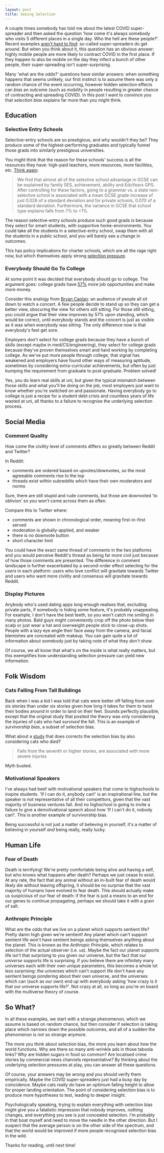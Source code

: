 ```yaml
---
layout: post
title: Seeing Selection
---
```


A couple times somebody has told me about the latest COVID super-spreader and then asked the question 'how come it's always somebody who visits 5 different places in a single day. Who the hell are these people?'. Recent examples [aren't hard to find](https://www.theage.com.au/national/victoria/primary-close-contacts-top-15-000-as-super-spreaders-spark-new-stadium-cases-20210719-p58b3h.html): so-called super-spreaders do get around. But when you think about it, this question has an obvious answer: highly mobile people are more likely to contract COVID in the first place. If they happen to also be mobile on the day they infect a bunch of other people, their super-spreading isn't super-surprising.

Many 'what are the odds?' questions have similar answers: when something happens that seems unlikely, our first instinct is to assume there was only a random chance of the event occurring, however hidden selection effects can _bias_ an outcome (such as mobility in people resulting in greater chance of contracting and spreading COVID). In this post I want to convince you that _selection bias_ explains far more than you might think.

## Education

### Selective Entry Schools

Selective-entry schools are so prestigious, and why wouldn't they be? They produce some of the highest-performing graduates and typically funnel those grads into similarly prestigious universities.

You might think that the reason for these schools' success is all the resources they have: high-paid teachers, more resources, more facilities, etc. [Think again](https://www.nature.com/articles/s41539-018-0019-8#Sec7):

> We find that almost all of the selective school advantage in GCSE can be explained by family SES, achievement, ability and EduYears GPS. After controlling for these factors, going to a grammar vs. a state non-selective school is associated with a mean GCSE grade increase of just 0.026 of a standard deviation and for private schools, 0.070 of a standard deviation. Furthermore, the variance in GCSE that school type explains falls from 7% to <1%.

The reason selective-entry schools produce such good grads is because they select for smart students, with supportive home-environments. You could take all the students in a selective-entry school, swap them with all the students in a public school, and you will barely see a change in outcomes.

This has policy implications for charter schools, which are all the rage right now, but which themselves apply strong [selection pressure](https://freddiedeboer.substack.com/p/why-selection-bias-is-the-most-powerful-force-in-education).

### Everybody Should Go To College

At some point it was decided that everybody should go to college. The argument goes: college grads have [57%](https://www.northeastern.edu/bachelors-completion/news/is-a-bachelors-degree-worth-it/) more job opportunities and make more money.

Consider this analogy from [Bryan Caplan](https://www.youtube.com/watch?v=i1hB_qdXrmI&ab_channel=AuthorEvents): an audience of people all sit down to watch a concert. A few people decide to stand up so they can get a better view, obscuring the view for others still sitting. For those still sitting, you could argue that their view improves by 57% upon standing, which would be correct, until everybody stands and the concert is just as visible as it was when everybody was sitting. The only difference now is that everybody's feet get sore.

Employers don't select for college grads because they have a bunch of skills (except maybe in med/CS/engineering), they select for college grads because they've proven themselves smart and hard working by completing college. As we've put more people through college, that signal has weakened and employers have found other ways of measuring aptitude, sometimes by considering extra-curricular achievements, but often by just bumping the requirement from graduate to post-graduate. Problem solved!

Yes, you do learn real skills at uni, but given the typical mismatch between those skills and what you'll be doing on the job, most employers just want to know whether you're switched on and passionate. Having everybody go to college is just a recipe for a student debt crisis and countless years of life wasted at uni, all thanks to a failure to recognise the underlying selection process.

## Social Media

### Comment Quality

How come the civility level of comments differs so greatly between Reddit and Twitter?

In Reddit:

- comments are ordered based on upvotes/downvotes, so the most agreeable comments rise to the top
- threads exist within subreddits which have their own moderators and norms

Sure, there are still stupid and rude comments, but those are downvoted 'to oblivion' so you won't come across them as often.

Compare this to Twitter where:

- comments are shown in chronological order, meaning first-in-first served
- moderation is globally-applied, and weaker
- there is no downvote button
- short character limit

You could have the exact same thread of comments in the two platforms and you would perceive Reddit's thread as being far more civil just because of how those comments are presented. The difference in comment landscape is further exacerbated by a second-order effect selecting for the _users_ in each platform: users who love conflict will gravitate towards Twitter and users who want more civility and consensus will gravitate towards Reddit.

### Display Pictures

Anybody who's used dating apps long enough realises that, excluding private parts, if somebody is hiding some feature, it's probably unappealing. For example, I don't have the best teeth, so you won't catch me smiling in many photos. Bald guys might conveniently crop off the photo below their scalp or just wear a hat and overweight people stick to close-up shots. People with a lazy eye angle their face away from the camera, and facial blemishes are concealed with makeup. You can gain quite a lot of information about somebody just by taking note of what they _don't_ show.

Of course, we all know that what's on the inside is what really matters, but this exemplifies how understanding selection pressure can yield new information.

## Folk Wisdom

### Cats Falling From Tall Buildings

Back when I was a kid I was told that cats were better off falling from over six stories than under six stories given how long it takes for them to twist their bodies around in order to land on their feet. Sounds perfectly plausible, except that the original study that posited the theory was only considering the injuries of cats who had _survived_ the fall. This is an example of _survivorship bias_, a subset of selection bias.

What about a [study](https://pubmed.ncbi.nlm.nih.gov/15363762/) that does corrects the selection bias by also considering cats who died?

> Falls from the seventh or higher stories, are associated with more severe injuries

Myth busted.

### Motivational Speakers

I've always had beef with motivational speakers that come to highschools to inspire students. 'If I can do it, anybody can!' is an inspirational line, but the speaker is not representative of all their competitors, given that the vast majority of business ventures fail. And no highschool is going to invite a failure to give a demotivational speech about how 'If I can't do it, nobody can!'. This is another example of survivorship bias.

Being successful is not just a matter of believing in yourself, it's a matter of believing in yourself _and_ being really, really lucky.

## Human Life

### Fear of Death

Death is terrifying! We're pretty comfortable being alive and having a self, but who knows what happens after death? Perhaps we just cease to exist. At any rate, the fact that any animal without an in-built fear of death would likely die without leaving offspring, it should be no surprise that the vast majority of humans have evolved to fear death. This should actually make us suspicious of our fear of death: if the fear is just a means to an end for our genes to continue propagating, perhaps we should take it with a grain of salt.

### Anthropic Principle

What are the odds that we live on a planet which supports sentient life? Pretty damn high given we're sentient! Any planet which can't support sentient life won't have sentient beings asking themselves anything about the planet. This is known as the _Anthropic Principle_, which relates to selection of the actual observer (i.e. us). Maybe the fact our planet supports life isn't that surprising to you given our universe, but the fact that our _universe_ supports life is surprising. If you believe there are infinitely many universes each with their own unique parameters, this becomes a whole lot less surprising: the universes which can't support life don't have any sentient beings pondering about their own universe, and the universes which can (such as our own) end up with everybody asking 'how crazy is it that our universe supports life?'. Not crazy at all, so long as you're on board with the multiverse theory of course.

## So What?

In all these examples, we start with a strange phenomenon, which we assume is based on random chance, but then consider if selection is taking place which narrows down the possible outcomes, and all of a sudden the phenomenon is not so strange anymore.

The more you think about selection bias, the more you learn about how the world functions. Why are there so many anti-wrinkle ads in those taboola links? Why are hidden sugars in food so common? Are localised crime stories by commercial news channels representative? By thinking about the underlying selection pressures at play, you can answer all these questions.

Of course, your answers may be _wrong_ and you should verify them empirically. Maybe the COVID super-spreaders just had a busy day by coincidence. Maybe cats really do have an optimum falling height to allow for proper landing orientation. The point of considering selection bias is to produce more hypotheses to test, leading to deeper insight.

Psychologically speaking, trying to explain everything with selection bias might give you a fatalistic impression that nobody improves, nothing changes, and everything you see is just concealed selection. I'm probably in that boat myself and need to move the needle in the other direction. But I suspect that the average person is on the other side of the spectrum, and that the world would be improved if more people recognised selection bias in the wild.

Thanks for reading, until next time!
